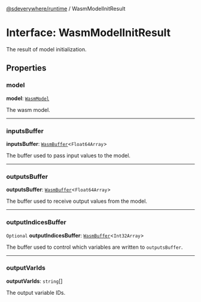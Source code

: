 [@sdeverywhere/runtime](../index.md) / WasmModelInitResult

# Interface: WasmModelInitResult

The result of model initialization.

## Properties

### model

 **model**: [`WasmModel`](../classes/WasmModel.md)

The wasm model.

___

### inputsBuffer

 **inputsBuffer**: [`WasmBuffer`](../classes/WasmBuffer.md)<`Float64Array`\>

The buffer used to pass input values to the model.

___

### outputsBuffer

 **outputsBuffer**: [`WasmBuffer`](../classes/WasmBuffer.md)<`Float64Array`\>

The buffer used to receive output values from the model.

___

### outputIndicesBuffer

 `Optional` **outputIndicesBuffer**: [`WasmBuffer`](../classes/WasmBuffer.md)<`Int32Array`\>

The buffer used to control which variables are written to `outputsBuffer`.

___

### outputVarIds

 **outputVarIds**: `string`[]

The output variable IDs.
